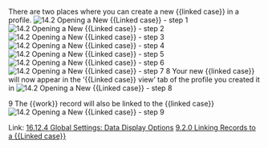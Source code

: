 There are two places where you can create a new {{linked case}} in a profile.
![14.2 Opening a New {{Linked case}} - step 1](14.2_Opening_a_New_Case_im_1.png)
![14.2 Opening a New {{Linked case}} - step 2](14.2_Opening_a_New_Case_im_2.png)
![14.2 Opening a New {{Linked case}} - step 3](14.2_Opening_a_New_Case_im_3.png)
![14.2 Opening a New {{Linked case}} - step 4](14.2_Opening_a_New_Case_im_4.png)
![14.2 Opening a New {{Linked case}} - step 5](14.2_Opening_a_New_Case_im_5.png)
![14.2 Opening a New {{Linked case}} - step 6](14.2_Opening_a_New_Case_im_6.png)
![14.2 Opening a New {{Linked case}} - step 7](14.2_Opening_a_New_Case_im_7.png)
8 Your new {{linked case}} will now appear in the ‘{{Linked case}} view’ tab of the profile you created it in
![14.2 Opening a New {{Linked case}} - step 8](14.2_Opening_a_New_Case_im_8.png)

9  The {{work}} record will also be linked to the {{linked case}}
![14.2 Opening a New {{Linked case}} - step 9](14.2_Opening_a_New_Case_im_9.png)

Link:
[16.12.4 Global Settings: Data Display Options](https://lamplight.online/en/help/index/p/16.12.4)
[9.2.0 Linking Records to a {{Linked case}}](https://lamplight.online/en/help/index/p/9.2.0)
